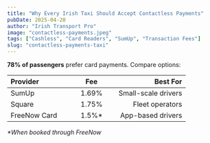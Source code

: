 ```yaml
---
title: "Why Every Irish Taxi Should Accept Contactless Payments"
pubDate: 2025-04-20
author: "Irish Transport Pro"
image: "contactless-payments.jpeg"
tags: ["Cashless", "Card Readers", "SumUp", "Transaction Fees"]
slug: "contactless-payments-taxi"
---
```


**78% of passengers** prefer card payments. Compare options:

| **Provider**               |                           **Fee**                            |        **Best For** |
| :------------------------- | :----------------------------------------------------------: | ------------------: |
| SumUp                      | &nbsp;&nbsp;&nbsp;&nbsp;&nbsp;1.69% &nbsp;&nbsp;&nbsp;&nbsp; | Small-scale drivers |
| Square                     |                            1.75%                             |     Fleet operators |
| FreeNow Card &nbsp; &nbsp; |                            1.5%\*                            |   App-based drivers |

<!-- <table style="padding: 200px;">
</table> -->

_\*When booked through FreeNow_
